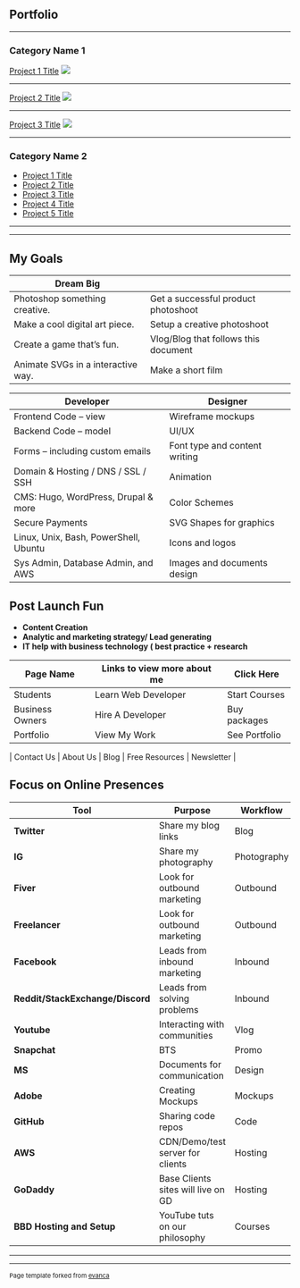 ## Portfolio

---

### Category Name 1 

[Project 1 Title](/sample_page)
<img src="images/dummy_thumbnail.jpg?raw=true"/>

---
[Project 2 Title](/pdf/sample_presentation.pdf)
<img src="images/dummy_thumbnail.jpg?raw=true"/>

---
[Project 3 Title](http://example.com/)
<img src="images/dummy_thumbnail.jpg?raw=true"/>

---

### Category Name 2

- [Project 1 Title](http://example.com/)
- [Project 2 Title](http://example.com/)
- [Project 3 Title](http://example.com/)
- [Project 4 Title](http://example.com/)
- [Project 5 Title](http://example.com/)

---

---




## My Goals
|   Dream Big|  |
| ----------- | ----------- |
| Photoshop something creative.  | Get a successful product photoshoot |
| Make a cool digital art piece. | Setup a creative photoshoot |
| Create a game that’s fun.      | Vlog/Blog that follows this document |
| Animate SVGs in a interactive way.   | Make a short film |


| Developer| Designer |
| ----------- | ----------- |
| Frontend Code – view | Wireframe mockups |
| Backend Code – model | UI/UX |
| Forms – including custom emails | Font type and content writing  |
| Domain & Hosting / DNS / SSL / SSH | Animation |
| CMS: Hugo, WordPress, Drupal & more | Color Schemes |
| Secure Payments | SVG Shapes for graphics |
| Linux, Unix, Bash, PowerShell, Ubuntu | Icons and logos |
| Sys Admin, Database Admin, and AWS | Images and documents design |

## Post Launch Fun
- **Content Creation**
- **Analytic and marketing strategy/ Lead generating**
- **IT help with business technology ( best practice + research**

| Page Name | Links to view more about me | Click Here |
| ----------- | ----------- | ----------- |
|Students |Learn Web Developer|Start Courses|
|Business Owners|Hire A Developer|Buy packages|
|Portfolio|View My Work|See Portfolio|

| Contact Us | About Us | Blog | Free Resources | Newsletter |

## Focus on Online Presences
| **Tool** | Purpose | Workflow |
| ----------- | ----------- | ----------- |
| **Twitter** | Share my blog links | Blog |
| **IG**| Share my photography| Photography |
| **Fiver** | Look for outbound marketing | Outbound |
| **Freelancer** | Look for outbound marketing | Outbound |
| **Facebook** | Leads from inbound marketing | Inbound |
| **Reddit/StackExchange/Discord** | Leads from solving problems | Inbound |
| **Youtube** | Interacting with communities | Vlog |
| **Snapchat** | BTS | Promo |
| **MS** | Documents for communication | Design |
| **Adobe** | Creating Mockups | Mockups |
| **GitHub** | Sharing code repos | Code |
| **AWS** | CDN/Demo/test server for clients | Hosting |
| **GoDaddy** | Base Clients sites will live on GD | Hosting |
| **BBD Hosting and Setup** | YouTube tuts on our philosophy | Courses |

---


---
<p style="font-size:11px">Page template forked from <a href="https://github.com/evanca/quick-portfolio">evanca</a></p>
<!-- Remove above link if you don't want to attibute -->
